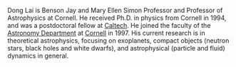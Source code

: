 Dong Lai is Benson Jay and Mary Ellen Simon Professor
and Professor of Astrophysics at Cornell. He
received Ph.D. in physics from Cornell in 1994,
and was a postdoctoral fellow at
<a href="http://www.tapir.caltech.edu">Caltech</a>.
He joined the faculty of the
<a href="http://astro.cornell.edu/">Astronomy Department</a>
at <a href="http://www.cornell.edu/">Cornell</a> in 1997.
His current research is in theoretical astrophysics, focusing on exoplanets,
compact objects (neutron stars, black holes and white dwarfs),
and astrophysical (particle and fluid) dynamics in general.
